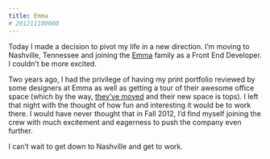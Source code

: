 ```yaml
---
title: Emma
# 201211100000
---
```

Today I made a decision to pivot my life in a new direction. I’m moving to Nashville, Tennessee and joining the [Emma](http://myemma.com/) family as a Front End Developer. I couldn’t be more excited.

Two years ago, I had the privilege of having my print portfolio reviewed by some designers at Emma as well as getting a tour of their awesome office space (which by the way, [they’ve moved](https://maps.google.com/maps?q=9+Lea+Avenue,+Nashville,+TN&hl=en&hnear=9+Lea+Ave,+Nashville,+Tennessee+37210&gl=us&t=h&z=16) and their new space is tops). I left that night with the thought of how fun and interesting it would be to work there. I would have never thought that in Fall 2012, I’d find myself joining the crew with much excitement and eagerness to push the company even further.

I can’t wait to get down to Nashville and get to work.
